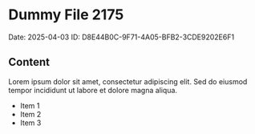 # Dummy File 2175

Date: 2025-04-03
ID: D8E44B0C-9F71-4A05-BFB2-3CDE9202E6F1

## Content

Lorem ipsum dolor sit amet, consectetur adipiscing elit.
Sed do eiusmod tempor incididunt ut labore et dolore magna aliqua.

* Item 1
* Item 2
* Item 3
